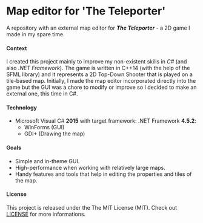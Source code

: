 #   Map editor for 'The Teleporter'

A repository with an external map editor for **_The Teleporter_** - a 2D game I made in my spare time.

####  Context
I created this project mainly to improve my non-existent skills in _C#_ (and also _.NET Framework_). The game is written in C++14 (with the help of the SFML library) and it represents a 2D Top-Down Shooter that is played on a tile-based map. Initially, I made the map editor incorporated directly into the game but the GUI was a chore to modify or improve so I decided to make an external one, this time in C#.


####  Technology
* Microsoft Visual C# **2015** with target framework: .NET Framework **4.5.2**:
  * WinForms (GUI)
  * GDI+ (Drawing the map)


####  Goals
* Simple and in-theme GUI.
* High-performance when working with relatively large maps.
* Handy features and tools that help in editing the properties and tiles of the map.

#### License
This project is released under the The MIT License (MIT). Check out [LICENSE](../master/LICENSE) for more informations.
